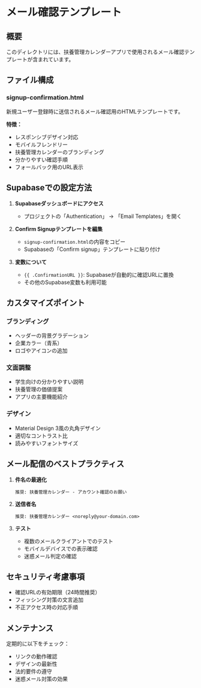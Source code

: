 # メール確認テンプレート

## 概要
このディレクトリには、扶養管理カレンダーアプリで使用されるメール確認テンプレートが含まれています。

## ファイル構成

### signup-confirmation.html
新規ユーザー登録時に送信されるメール確認用のHTMLテンプレートです。

**特徴：**
- レスポンシブデザイン対応
- モバイルフレンドリー
- 扶養管理カレンダーのブランディング
- 分かりやすい確認手順
- フォールバック用のURL表示

## Supabaseでの設定方法

1. **Supabaseダッシュボードにアクセス**
   - プロジェクトの「Authentication」 → 「Email Templates」を開く

2. **Confirm Signupテンプレートを編集**
   - `signup-confirmation.html`の内容をコピー
   - Supabaseの「Confirm signup」テンプレートに貼り付け

3. **変数について**
   - `{{ .ConfirmationURL }}`: Supabaseが自動的に確認URLに置換
   - その他のSupabase変数も利用可能

## カスタマイズポイント

### ブランディング
- ヘッダーの背景グラデーション
- 企業カラー（青系）
- ロゴやアイコンの追加

### 文面調整
- 学生向けの分かりやすい説明
- 扶養管理の価値提案
- アプリの主要機能紹介

### デザイン
- Material Design 3風の丸角デザイン
- 適切なコントラスト比
- 読みやすいフォントサイズ

## メール配信のベストプラクティス

1. **件名の最適化**
   ```
   推奨: 扶養管理カレンダー - アカウント確認のお願い
   ```

2. **送信者名**
   ```
   推奨: 扶養管理カレンダー <noreply@your-domain.com>
   ```

3. **テスト**
   - 複数のメールクライアントでのテスト
   - モバイルデバイスでの表示確認
   - 迷惑メール判定の確認

## セキュリティ考慮事項

- 確認URLの有効期限（24時間推奨）
- フィッシング対策の文言追加
- 不正アクセス時の対応手順

## メンテナンス

定期的に以下をチェック：
- リンクの動作確認
- デザインの最新性
- 法的要件の遵守
- 迷惑メール対策の効果